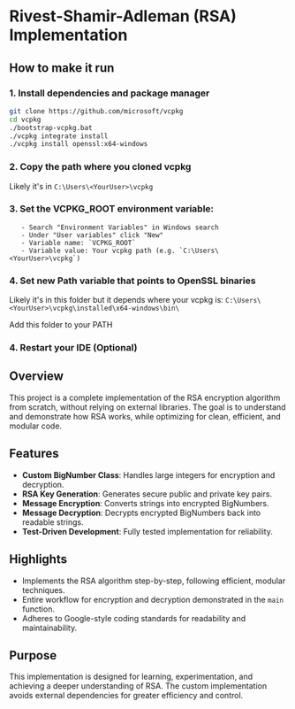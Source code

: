 # Rivest-Shamir-Adleman (RSA) Implementation

## How to make it run

### 1. Install dependencies and package manager
```bash
git clone https://github.com/microsoft/vcpkg
cd vcpkg
./bootstrap-vcpkg.bat
./vcpkg integrate install
./vcpkg install openssl:x64-windows
```

### 2. Copy the path where you cloned vcpkg
Likely it's in ```C:\Users\<YourUser>\vcpkg```

### 3. Set the VCPKG_ROOT environment variable:

```
   - Search "Environment Variables" in Windows search
   - Under "User variables" click "New"
   - Variable name: `VCPKG_ROOT`
   - Variable value: Your vcpkg path (e.g. `C:\Users\<YourUser>\vcpkg`)
```

### 4. Set new Path variable that points to OpenSSL binaries
Likely it's in this folder but it depends where your vcpkg is: ```C:\Users\<YourUser>\vcpkg\installed\x64-windows\bin\```

Add this folder to your PATH

### 4. Restart your IDE (Optional)

## Overview

This project is a complete implementation of the RSA encryption algorithm from scratch, without relying on external libraries. The goal is to understand and demonstrate how RSA works, while optimizing for clean, efficient, and modular code.

## Features

- **Custom BigNumber Class**: Handles large integers for encryption and decryption.
- **RSA Key Generation**: Generates secure public and private key pairs.
- **Message Encryption**: Converts strings into encrypted BigNumbers.
- **Message Decryption**: Decrypts encrypted BigNumbers back into readable strings.
- **Test-Driven Development**: Fully tested implementation for reliability.

## Highlights

- Implements the RSA algorithm step-by-step, following efficient, modular techniques.
- Entire workflow for encryption and decryption demonstrated in the `main` function.
- Adheres to Google-style coding standards for readability and maintainability.


## Purpose

This implementation is designed for learning, experimentation, and achieving a deeper understanding of RSA. The custom implementation avoids external dependencies for greater efficiency and control.
